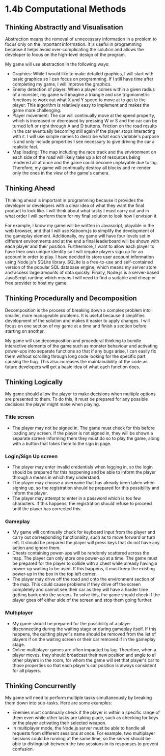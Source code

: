 # 1.4b Computational Methods

## Thinking Abstractly and Visualisation

Abstraction means the removal of unnecessary information in a problem to focus only on the important information. It is useful in programming because it helps avoid over-complicating the solution and allows the developer to focus on the high-level design of the program.

My game will use abstraction in the following ways:

* Graphics: While I would like to make detailed graphics, I will start with basic graphics so I can focus on programming. If I still have time after completing my game, I will improve the graphics.
* Enemy detection of player: When a player comes within a given radius of a monster, my game will imagine a triangle and use trigonometric functions to work out what X and Y speed to move at to get to the player. This algorithm is relatively easy to implement and makes the game more challenging.
* Player movement: The car will continually move at the speed property, which is increased or decreased by pressing W or S and the car can be turned left or right through A and D buttons. Friction on the road results in the car eventually becoming still again if the player stops interacting with it. I will use simple names to describe what each variable's purpose is and only include properties I see necessary to give driving the car a realistic feel.
* Map loading: The map including the race track and the environment on each side of the road will likely take up a lot of resources being rendered all at once and the game could become unplayable due to lag. Therefore, my game will continually destroy all blocks and re-render only the ones in the view of the game's camera.&#x20;

## Thinking Ahead

Thinking ahead is important in programming because it provides the developer or developers with a clear idea of what they want the final product to look like. I will think about what tasks I must carry out and in what order I will perform them for my final solution to look how I envision it.&#x20;

For example, I know my game will be written in Javascript, playable in the web browser, and that I will use Kaboom.js to simplify the development of the gameplay element. Additionally, my game will have four levels set in different environments and at the end a final leaderboard will be shown with each player and their position. Furthermore, I want to allow each player to have their own unique identity so I will require players sign up for an account in order to play. I have decided to store user account information using Node.js's SQLite library. SQLite is a free-to-use and self-contained version of the popular SQL database engine, which means my server store and access large amounts of data quickly. Finally, Node.js is a server-based JavaScript runtime which means I will need to find a suitable and cheap or free provider to host my game.

## Thinking Procedurally and Decomposition

Decomposition is the process of breaking down a complex problem into smaller, more manageable problems. It is useful because it simplifies development of the solution and makes it easier to apply changes. I will focus on one section of my game at a time and finish a section before starting on another.&#x20;

My game will use decomposition and procedural thinking to bundle interactive elements of the game such as monster behaviour and activating power-ups into separate functions so that if any bugs arise, I can easily fix them without scrolling through long code looking for the specific part causing the bug. This also increases the maintainability of the code as future developers will get a basic idea of what each function does.

## Thinking Logically

My game should allow the player to make decisions when multiple options are presented to them. To do this, it must be prepared for any possible decisions the player might make when playing.

### Title screen

* The player may not be signed in. The game must check for this before loading any screen. If the player is not signed in, they will be shown a separate screen informing them they must do so to play the game, along with a button that takes them to the sign in page.

### Login/Sign Up screen

* The player may enter invalid credentials when logging in, so the login should be prepared for this happening and be able to inform the player through a means in which they understand.
* The player may choose a username that has already been taken when signing up, so the registration should be prepared for this possibility and inform the player.&#x20;
* The player may attempt to enter in a password which is too few characters. If this happens, the registration should refuse to proceed until the player has corrected this.

### Gameplay

* My game will continually check for keyboard input from the player and carry out corresponding functionality, such as to move forward or turn left. It should be prepared the player will press keys that do not have any action and ignore them.
* Chests containing power-ups will be randomly scattered across the map. The player can only store one power-up at a time. The game must be prepared for the player to collide with a chest while already having a power-up waiting to be used. If this happens, it must keep the existing power-up in the box in the top left corner.
* The player may drive off the road and onto the environment section of the map. This could cause problems if they drive off the screen completely and cannot see their car as they will have a harder time getting back onto the screen. To solve this, the game should check if the player goes off either side of the screen and stop them going further.

### Multiplayer

* My game should be prepared for the possibility of a player disconnecting during the waiting stage or during gameplay itself. If this happens, the quitting player's name should be removed from the list of players if on the waiting screen or their car removed if in the gameplay stage.
* Online multiplayer games are often impacted by lag. Therefore, when a player moves, they should broadcast their new position and angle to all other players in the room, for whom the game will set that player's car to those properties so that each player's car position is always consistent for all players.

## Thinking Concurrently

My game will need to perform multiple tasks simultaneously by breaking them down into sub-tasks. Here are some examples:

* Enemies must continually check if the player is within a specific range of them even while other tasks are taking place, such as checking for keys or the player activating their selected weapon.&#x20;
* In multiplayer mode, the Node.js server must be able to handle all requests from different sessions at once. For example, two multiplayer sessions could be running at the same time, so the server should be able to distinguish between the two sessions in its responses to prevent confusion.
